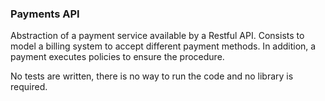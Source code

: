### Payments API

Abstraction of a payment service available by a Restful API.
Consists to model a billing system to accept different payment methods.
In addition, a payment executes policies to ensure the procedure.

No tests are written, there is no way to run the code and no library is required.
